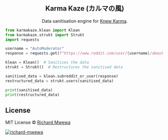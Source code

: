 <h2 align="center">Karma Kaze (カルマの風)</h2>

<p align="center">Data sanitisation engine for <a href="https://pypi.org/project/knewkarma" target="_blank">Knew Karma</a>.</p>

```python
from karmakaze.klean import Klean
from karmakaze.strukt import Strukt
import requests

username = "AutoModerator"
response = requests.get(f"https://www.reddit.com/user/{username}/about.json").json()

klean = Klean()  # Sanitises the data
strukt = Strukt()  # Restructures the sanitised data

sanitised_data = klean.subreddit_or_user(response)
restructured_data = strukt.users(sanitised_data)

print(sanitised_data)
print(restructured_data)
```

## License

MIT License © [Richard Mwewa](https://gravatar.com/rly0nheart)

   <a href="https://gravatar.com/rly0nheart" target="_blank">
      <img src="https://github.com/user-attachments/assets/5b29ee58-ea36-4ec0-aea3-4b2f9f7999fb" alt="richard-mwewa">
   </a>